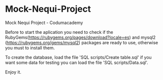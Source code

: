 # Mock-Nequi-Project
Mock Nequi Project - Codumacademy

Before to start the aplication you need to check if the RubyGems(https://rubygems.org/pages/download?locale=es) and mysql2 (https://rubygems.org/gems/mysql2) packages are ready to use, otherwise you must to install them.

To create the database, load the file 'SQL scripts/Create table.sql' if you want some data for testing you can load the file 'SQL scripts/Data.sql'.

Enjoy it.

